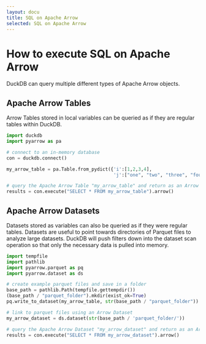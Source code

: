 ```yaml
---
layout: docu
title: SQL on Apache Arrow
selected: SQL on Apache Arrow
---
```


# How to execute SQL on Apache Arrow
DuckDB can query multiple different types of Apache Arrow objects. 

## Apache Arrow Tables
Arrow Tables stored in local variables can be queried as if they are regular tables within DuckDB.

```py
import duckdb
import pyarrow as pa

# connect to an in-memory database
con = duckdb.connect()

my_arrow_table = pa.Table.from_pydict({'i':[1,2,3,4],
                                       'j':["one", "two", "three", "four"]})

# query the Apache Arrow Table "my_arrow_table" and return as an Arrow Table
results = con.execute("SELECT * FROM my_arrow_table").arrow()
```

## Apache Arrow Datasets
Datasets stored as variables can also be queried as if they were regular tables.
Datasets are useful to point towards directories of Parquet files to analyze large datasets.
DuckDB will push filters down into the dataset scan operation so that only the necessary data is pulled into memory.

```python
import tempfile
import pathlib
import pyarrow.parquet as pq
import pyarrow.dataset as ds

# create example parquet files and save in a folder
base_path = pathlib.Path(tempfile.gettempdir())
(base_path / "parquet_folder").mkdir(exist_ok=True)
pq.write_to_dataset(my_arrow_table, str(base_path / "parquet_folder"))

# link to parquet files using an Arrow Dataset
my_arrow_dataset = ds.dataset(str(base_path / 'parquet_folder/'))

# query the Apache Arrow Dataset "my_arrow_dataset" and return as an Arrow Table
results = con.execute("SELECT * FROM my_arrow_dataset").arrow()
```

